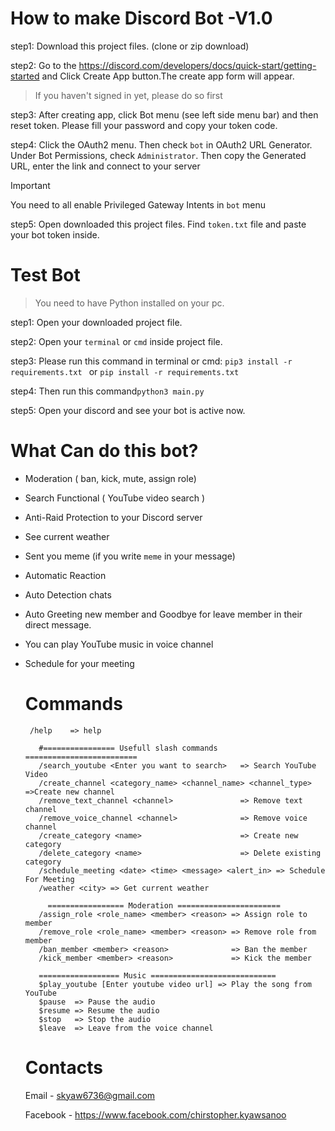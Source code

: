 # How to make Discord Bot  -V1.0

step1: Download this project files. (clone or zip download)

step2: Go to the https://discord.com/developers/docs/quick-start/getting-started and Click Create App button.The create app form will appear. 
> If you haven't signed in yet, please do so first
> 
step3: After creating app, click Bot menu (see left side menu bar) and then reset token. Please fill your password and copy your token code.

step4: Click the OAuth2 menu. Then check ```bot``` in OAuth2 URL Generator. Under Bot Permissions, check ```Administrator```. Then copy the Generated URL, enter the link and connect to your server
> [!Important]
> You need to all enable Privileged Gateway Intents in `bot` menu

step5: Open downloaded this project files. Find ```token.txt``` file and paste your bot token inside.

# Test Bot

> You need to have Python installed on your pc.
>
step1: Open your downloaded project file. 

step2: Open your `terminal` or `cmd` inside project file.

step3: Please run this command in terminal or cmd:
       ```pip3 install -r requirements.txt ``` or ```pip install -r requirements.txt```
       
step4: Then run this command```python3 main.py```

step5: Open your discord and see your bot is active now.


# What Can do this bot?
- Moderation ( ban, kick, mute, assign role)
- Search Functional ( YouTube video search )
- Anti-Raid Protection to your Discord server
- See current weather
- Sent you meme (if you write `meme` in your message)
- Automatic Reaction
- Auto Detection chats 
- Auto Greeting new member and Goodbye for leave member in their direct message.
- You can play YouTube music in voice channel
- Schedule for your meeting

  # Commands
  ```
   /help    => help
     
     #================ Usefull slash commands =========================
     /search_youtube <Enter you want to search>   => Search YouTube Video
     /create_channel <category_name> <channel_name> <channel_type> =>Create new channel
     /remove_text_channel <channel>               => Remove text channel
     /remove_voice_channel <channel>              => Remove voice channel
     /create_category <name>                      => Create new category
     /delete_category <name>                      => Delete existing category
     /schedule_meeting <date> <time> <message> <alert_in> => Schedule For Meeting
     /weather <city> => Get current weather
     
       ================= Moderation =======================
     /assign_role <role_name> <member> <reason> => Assign role to member
     /remove_role <role_name> <member> <reason> => Remove role from member
     /ban_member <member> <reason>              => Ban the member
     /kick_member <member> <reason>             => Kick the member
     
     ================== Music ============================
     $play_youtube [Enter youtube video url] => Play the song from YouTube
     $pause  => Pause the audio 
     $resume => Resume the audio
     $stop   => Stop the audio
     $leave  => Leave from the voice channel
  ```

  # Contacts
  Email    - skyaw6736@gmail.com
  
  Facebook - https://www.facebook.com/chirstopher.kyawsanoo 


       





